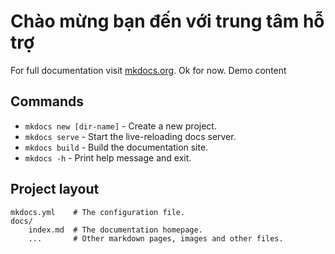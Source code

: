 # Chào mừng bạn đến với trung tâm hỗ trợ

For full documentation visit [mkdocs.org](https://www.mkdocs.org).
Ok for now.
Demo content

## Commands

* `mkdocs new [dir-name]` - Create a new project.
* `mkdocs serve` - Start the live-reloading docs server.
* `mkdocs build` - Build the documentation site.
* `mkdocs -h` - Print help message and exit.

## Project layout

    mkdocs.yml    # The configuration file.
    docs/
        index.md  # The documentation homepage.
        ...       # Other markdown pages, images and other files.
